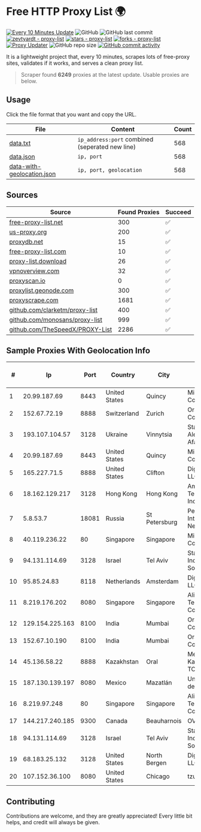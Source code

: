 
# Free HTTP Proxy List 🌍

[![Every 10 Minutes Update](https://github.com/mertguvencli/http-proxy-list/actions/workflows/main.yml/badge.svg?branch=main)](https://github.com/mertguvencli/http-proxy-list/actions/workflows/main.yml)
![GitHub](https://img.shields.io/github/license/mertguvencli/http-proxy-list)
![GitHub last commit](https://img.shields.io/github/last-commit/mertguvencli/http-proxy-list)
[![zevtyardt - proxy-list](https://img.shields.io/static/v1?label=zevtyardt&message=proxy-list&color=blue&logo=github)](https://github.com/zevtyardt/proxy-list "Go to GitHub repo")
[![stars - proxy-list](https://img.shields.io/github/stars/zevtyardt/proxy-list?style=social)](https://github.com/zevtyardt/proxy-list)
[![forks - proxy-list](https://img.shields.io/github/forks/zevtyardt/proxy-list?style=social)](https://github.com/zevtyardt/proxy-list)
[![Proxy Updater](https://github.com/zevtyardt/proxy-list/workflows/Proxy%20Updater/badge.svg)](https://github.com/zevtyardt/proxy-list/actions?query=workflow:"Proxy+Updater")
![GitHub repo size](https://img.shields.io/github/repo-size/zevtyardt/proxy-list)
[![GitHub commit activity](https://img.shields.io/github/commit-activity/m/zevtyardt/proxy-list?logo=commits)](https://github.com/zevtyardt/proxy-list/commits/main)

It is a lightweight project that, every 10 minutes, scrapes lots of free-proxy sites, validates if it works, and serves a clean proxy list.

> Scraper found **6249** proxies at the latest update. Usable proxies are below.

## Usage

Click the file format that you want and copy the URL.

|File|Content|Count|
|----|-------|-----|
|[data.txt](https://raw.githubusercontent.com/mertguvencli/http-proxy-list/main/proxy-list/data.txt)|`ip_address:port` combined (seperated new line)|568|
|[data.json](https://raw.githubusercontent.com/mertguvencli/http-proxy-list/main/proxy-list/data.json)|`ip, port`|568|
|[data-with-geolocation.json](https://raw.githubusercontent.com/mertguvencli/http-proxy-list/main/proxy-list/data-with-geolocation.json)|`ip, port, geolocation`|568|

## Sources

|Source|Found Proxies|Succeed|
|------|-------------|-------|
|[free-proxy-list.net](https://free-proxy-list.net)|300|✅|
|[us-proxy.org](https://www.us-proxy.org)|200|✅|
|[proxydb.net](http://proxydb.net)|15|✅|
|[free-proxy-list.com](https://free-proxy-list.com/?page=&port=&type%5B%5D=http&type%5B%5D=https&up_time=0&search=Search)|10|✅|
|[proxy-list.download](https://www.proxy-list.download/HTTP)|26|✅|
|[vpnoverview.com](https://vpnoverview.com/privacy/anonymous-browsing/free-proxy-servers)|32|✅|
|[proxyscan.io](https://www.proxyscan.io)|0|✅|
|[proxylist.geonode.com](https://proxylist.geonode.com/api/proxy-list?limit=300&page=1&sort_by=lastChecked&sort_type=desc&protocols=http,https)|300|✅|
|[proxyscrape.com](https://api.proxyscrape.com/v2/?request=displayproxies&protocol=http&timeout=10000&country=all&ssl=all&anonymity=all)|1681|✅|
|[github.com/clarketm/proxy-list](https://raw.githubusercontent.com/clarketm/proxy-list/master/proxy-list-raw.txt)|400|✅|
|[github.com/monosans/proxy-list](https://raw.githubusercontent.com/monosans/proxy-list/main/proxies/http.txt)|999|✅|
|[github.com/TheSpeedX/PROXY-List](https://raw.githubusercontent.com/TheSpeedX/PROXY-List/master/http.txt)|2286|✅|


## Sample Proxies With Geolocation Info

|#|Ip|Port|Country|City|Internet Service Provider|
|-|--|----|-------|----|-------------------------|
|1|20.99.187.69|8443|United States|Quincy|Microsoft Corporation|
|2|152.67.72.19|8888|Switzerland|Zurich|Oracle Corporation|
|3|193.107.104.57|3128|Ukraine|Vinnytsia|Stasishen Aleksandr Afanasiyovich|
|4|20.99.187.69|8443|United States|Quincy|Microsoft Corporation|
|5|165.227.71.5|8888|United States|Clifton|DigitalOcean, LLC|
|6|18.162.129.217|3128|Hong Kong|Hong Kong|Amazon Technologies Inc.|
|7|5.8.53.7|18081|Russia|St Petersburg|Petersburg Internet Network ltd|
|8|40.119.236.22|80|Singapore|Singapore|Microsoft Corporation|
|9|94.131.114.69|3128|Israel|Tel Aviv|Stark Industries Solutions LTD|
|10|95.85.24.83|8118|Netherlands|Amsterdam|DigitalOcean, LLC|
|11|8.219.176.202|8080|Singapore|Singapore|Alibaba (US) Technology Co., Ltd.|
|12|129.154.225.163|8100|India|Mumbai|Oracle Corporation|
|13|152.67.10.190|8100|India|Mumbai|Oracle Corporation|
|14|45.136.58.22|8888|Kazakhstan|Oral|Megahost Kazakhstan TOO|
|15|187.130.139.197|8080|Mexico|Mazatlán|Uninet S.A. de C.V.|
|16|8.219.97.248|80|Singapore|Singapore|Alibaba (US) Technology Co., Ltd.|
|17|144.217.240.185|9300|Canada|Beauharnois|OVH SAS|
|18|94.131.114.69|3128|Israel|Tel Aviv|Stark Industries Solutions LTD|
|19|68.183.25.132|3128|United States|North Bergen|DigitalOcean, LLC|
|20|107.152.36.100|8080|United States|Chicago|tzulo, inc.|



## Contributing

Contributions are welcome, and they are greatly appreciated! Every
little bit helps, and credit will always be given.

